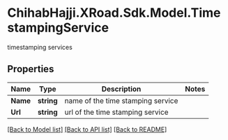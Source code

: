 # ChihabHajji.XRoad.Sdk.Model.TimestampingService
timestamping services

## Properties

Name | Type | Description | Notes
------------ | ------------- | ------------- | -------------
**Name** | **string** | name of the time stamping service | 
**Url** | **string** | url of the time stamping service | 

[[Back to Model list]](../README.md#documentation-for-models) [[Back to API list]](../README.md#documentation-for-api-endpoints) [[Back to README]](../README.md)

